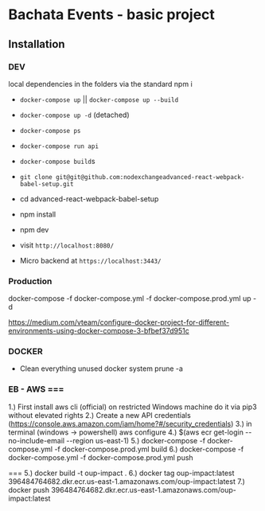 # Bachata Events - basic project

## Installation
### DEV ###
local dependencies in the folders via the standard npm i

- `docker-compose up` || `docker-compose up --build`
- `docker-compose up -d` (detached)
- `docker-compose ps`
- `docker-compose run api`
- `docker-compose build`s

- `git clone git@git@github.com:nodexchangeadvanced-react-webpack-babel-setup.git`
- cd advanced-react-webpack-babel-setup
- npm install
- npm dev
- visit `http://localhost:8080/`
- Micro backend at  `https://localhost:3443/`

### Production ####
docker-compose -f docker-compose.yml -f docker-compose.prod.yml up -d

https://medium.com/vteam/configure-docker-project-for-different-environments-using-docker-compose-3-bfbef37d951c



### DOCKER ###
- Clean everything unused
docker system prune -a


### EB - AWS ===
1.) First install aws cli (official) on restricted Windows machine do it via pip3 without elevated rights
2.) Create a new API credentials (https://console.aws.amazon.com/iam/home?#/security_credentials)
3.) in terminal (windows -> powershell) aws configure
4.) $(aws ecr get-login --no-include-email --region us-east-1)
5.) docker-compose -f docker-compose.yml -f docker-compose.prod.yml build
6.) docker-compose -f docker-compose.yml -f docker-compose.prod.yml push

===
5.) docker build -t oup-impact .
6.) docker tag oup-impact:latest 396484764682.dkr.ecr.us-east-1.amazonaws.com/oup-impact:latest
7.) docker push 396484764682.dkr.ecr.us-east-1.amazonaws.com/oup-impact:latest


